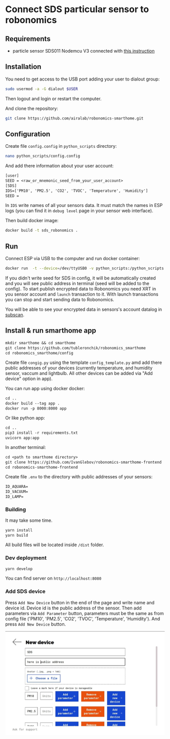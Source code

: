 # Connect SDS particular sensor to robonomics

## Requirements

- particle sensor SDS011 Nodemcu V3 connected with [this instruction](https://wiki.robonomics.network/docs/en/connect-sensor-to-robonomics/)

## Installation

You need to get access to the USB port adding your user to dialout group:
```bash
sudo usermod -a -G dialout $USER
```
Then logout and login or restart the computer.

And clone the repository:
```bash
git clone https://github.com/airalab/robonomics-smarthome.git
```

## Configuration

Create file `config.config` in `python_scripts` directory:
```bash
nano python_scripts/config.config
```
And add there information about your user account:
```
[user]
SEED = <raw_or_mnemonic_seed_from_your_user_account>
[SDS]
IDS=['PM10', 'PM2.5', 'CO2', 'TVOC', 'Temperature', 'Humidity']
SEED = 
```
In `IDS` write names of all your sensors data. It must match the names in ESP logs (you can find it in `debug level` page in your sensor web interface).

Then build docker image:
```bash
docker build -t sds_robonomics .
```

## Run

Connect ESP via USB to the computer and run docker container:
```bash
docker run  -t --device=/dev/ttyUSB0 -v python_scripts:/python_scripts --name sds_robonomics sds_robonomics
```
If you didn't write seed for SDS in config, it will be automatically created and you will see public address in terminal (seed will be added to the config). To start publish encrypted data to Robonomics you need XRT in you sensor account and `launch` transaction to it. With launch transactions you can stop and start sending data to Robonomics.

You will be able to see your encrypted data in sensors's account datalog in [subscan](https://robonomics.subscan.io/).

## Install & run smarthome app
```
mkdir smarthome && cd smarthome
git clone https://github.com/tubleronchik/robonomics_smarthome
cd robonomics_smarthome/config
```
Create file `congig.py` using the template `config_template.py` amd add there public addresses of your devices (currently temperature, and humidity sensor, vaccum and lightbulb. All other devices can be added via "Add device" option in app).

You can run app using docker docker:
```
cd ..
docker build --tag app .  
docker run -p 8000:8000 app   
```
Or like python app:
```
cd ..
pip3 install -r requirements.txt
uvicorn app:app
```
In another terminal:
```
cd <path to smarthome directory>
git clone https://github.com/IvanGlebov/robonomics-smarthome-frontend
cd robonomics-smarthome-frontend
```
Create file ``.env`` to the directory with public addresses of your sensors:
```
ID_AQUARA=
ID_VACUUM=
ID_LAMP=
```
### Building
It may take some time.
```
yarn install
yarn build
```
All build files will be located inside `/dist` folder.
### Dev deployment
```
yarn develop
```
You can find server on `http://localhost:8080`

### Add SDS device

Press `Add New Device` button in the end of the page and write name and device id. Device id is the public address of the sensor. Then add parameters via `Add Parameter` button, parameters must be the same as from config file ('PM10', 'PM2.5', 'CO2', 'TVOC', 'Temperature', 'Humidity'). And press `Add New Device` button.

 ![dapp](../media/dapp.jpg)
